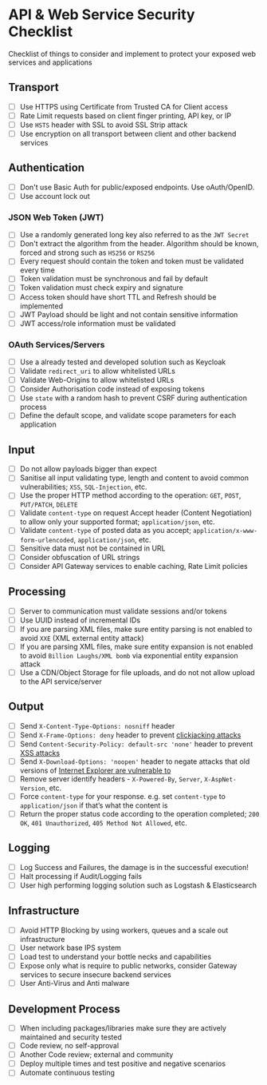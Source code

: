 # API & Web Service Security Checklist

Checklist of things to consider and implement to protect your exposed web services and applications

## Transport

-   [ ] Use HTTPS using Certificate from Trusted CA for Client access
-   [ ] Rate Limit requests based on client finger printing, API key, or IP
-   [ ] Use `HSTS` header with SSL to avoid SSL Strip attack
-   [ ] Use encryption on all transport between client and other backend services

## Authentication

-   [ ] Don't use Basic Auth for public/exposed endpoints. Use oAuth/OpenID.
-   [ ] Use account lock out

### JSON Web Token (JWT)

-   [ ] Use a randomly generated long key also referred to as the `JWT Secret`
-   [ ] Don't extract the algorithm from the header. Algorithm should be known, forced and strong such as `HS256` or `RS256`
-   [ ] Every request should contain the token and token must be validated every time
-   [ ] Token validation must be synchronous and fail by default
-   [ ] Token validation must check expiry and signature
-   [ ] Access token should have short TTL and Refresh should be implemented
-   [ ] JWT Payload should be light and not contain sensitive information
-   [ ] JWT access/role information must be validated

### OAuth Services/Servers

-   [ ] Use a already tested and developed solution such as Keycloak
-   [ ] Validate `redirect_uri` to allow whitelisted URLs
-   [ ] Validate Web-Origins to allow whitelisted URLs
-   [ ] Consider Authorisation code instead of exposing tokens
-   [ ] Use `state` with a random hash to prevent CSRF during authentication process
-   [ ] Define the default scope, and validate scope parameters for each application

## Input

-   [ ] Do not allow payloads bigger than expect
-   [ ] Sanitise all input validating type, length and content to avoid common vulnerabilities; `XSS`, `SQL-Injection`, etc.
-   [ ] Use the proper HTTP method according to the operation: `GET`, `POST`, `PUT/PATCH`, `DELETE`
-   [ ] Validate `content-type` on request Accept header (Content Negotiation) to allow only your supported format; `application/json`, etc.
-   [ ] Validate `content-type` of posted data as you accept; `application/x-www-form-urlencoded`, `application/json`, etc.
-   [ ] Sensitive data must not be contained in URL
-   [ ] Consider obfuscation of URL strings
-   [ ] Consider API Gateway services to enable caching, Rate Limit policies

## Processing

-   [ ] Server to communication must validate sessions and/or tokens
-   [ ] Use UUID instead of incremental IDs
-   [ ] If you are parsing XML files, make sure entity parsing is not enabled to avoid `XXE` (XML external entity attack)
-   [ ] If you are parsing XML files, make sure entity expansion is not enabled to avoid `Billion Laughs/XML bomb` via exponential entity expansion attack
-   [ ] Use a CDN/Object Storage for file uploads, and do not not allow upload to the API service/server

## Output

-   [ ] Send `X-Content-Type-Options: nosniff` header
-   [ ] Send `X-Frame-Options: deny` header to prevent [clickjacking attacks](https://en.wikipedia.org/wiki/Clickjacking)
-   [ ] Send `Content-Security-Policy: default-src 'none'` header to prevent [XSS attacks](https://en.wikipedia.org/wiki/Cross-site_scripting)
-   [ ] Send `X-Download-Options: 'noopen'` header to negate attacks that old versions of [Internet Explorer are vulnerable to](https://docs.microsoft.com/en-gb/archive/blogs/ie/ie8-security-part-v-comprehensive-protection#mime-handling-force-save)
-   [ ] Remove server identify headers - `X-Powered-By`, `Server`, `X-AspNet-Version`, etc.
-   [ ] Force `content-type` for your response. e.g. set `content-type` to `application/json` if that’s what the content is
-   [ ] Return the proper status code according to the operation completed; `200 OK`, `401 Unauthorized`, `405 Method Not Allowed`, etc.

## Logging

-   [ ] Log Success and Failures, the damage is in the successful execution!
-   [ ] Halt processing if Audit/Logging fails
-   [ ] User high performing logging solution such as Logstash & Elasticsearch

## Infrastructure

-   [ ] Avoid HTTP Blocking by using workers, queues and a scale out infrastructure
-   [ ] User network base IPS system
-   [ ] Load test to understand your bottle necks and capabilities
-   [ ] Expose only what is require to public networks, consider Gateway services to secure insecure backend services
-   [ ] User Anti-Virus and Anti malware

## Development Process

-   [ ] When including packages/libraries make sure they are actively maintained and security tested
-   [ ] Code review, no self-approval
-   [ ] Another Code review; external and community
-   [ ] Deploy multiple times and test positive and negative scenarios
-   [ ] Automate continuous testing
